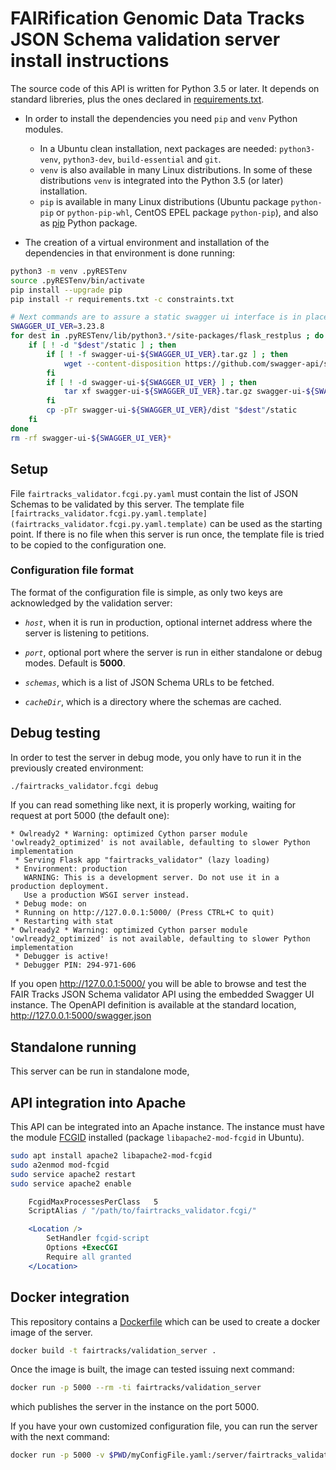 # FAIRification Genomic Data Tracks JSON Schema validation server install instructions

The source code of this API is written for Python 3.5 or later. It depends on standard libreries, plus the ones declared in [requirements.txt](requirements.txt).

* In order to install the dependencies you need `pip` and `venv` Python modules.
	- In a Ubuntu clean installation, next packages are needed: `python3-venv`, `python3-dev`, `build-essential` and `git`.
	- `venv` is also available in many Linux distributions. In some of these distributions `venv` is integrated into the Python 3.5 (or later) installation.
	- `pip` is available in many Linux distributions (Ubuntu package `python-pip` or `python-pip-whl`, CentOS EPEL package `python-pip`), and also as [pip](https://pip.pypa.io/en/stable/) Python package.

* The creation of a virtual environment and installation of the dependencies in that environment is done running:

```bash
python3 -m venv .pyRESTenv
source .pyRESTenv/bin/activate
pip install --upgrade pip
pip install -r requirements.txt -c constraints.txt

# Next commands are to assure a static swagger ui interface is in place
SWAGGER_UI_VER=3.23.8
for dest in .pyRESTenv/lib/python3.*/site-packages/flask_restplus ; do
	if [ ! -d "$dest"/static ] ; then
		if [ ! -f swagger-ui-${SWAGGER_UI_VER}.tar.gz ] ; then
			wget --content-disposition https://github.com/swagger-api/swagger-ui/archive/v${SWAGGER_UI_VER}.tar.gz
		fi
		if [ ! -d swagger-ui-${SWAGGER_UI_VER} ] ; then
			tar xf swagger-ui-${SWAGGER_UI_VER}.tar.gz swagger-ui-${SWAGGER_UI_VER}/dist
		fi
		cp -pTr swagger-ui-${SWAGGER_UI_VER}/dist "$dest"/static
	fi
done
rm -rf swagger-ui-${SWAGGER_UI_VER}*
```

## Setup

File `fairtracks_validator.fcgi.py.yaml` must contain the list of JSON Schemas to be validated by this server. The template file `[fairtracks_validator.fcgi.py.yaml.template](fairtracks_validator.fcgi.py.yaml.template)` can be used as the starting point. If there is no file when this server is run once, the template file is tried to be copied to the configuration one.

### Configuration file format

The format of the configuration file is simple, as only  two keys are acknowledged by the validation server:

* _`host`_, when it is run in production, optional internet address where the server is listening to petitions.

* _`port`_, optional port where the server is run in either standalone or debug modes. Default is **5000**.

* _`schemas`_, which is a list of JSON Schema URLs to be fetched.

* _`cacheDir`_, which is a directory where the schemas are cached.

## Debug testing

In order to test the server in debug mode, you only have to run it in the previously created environment:

```bash
./fairtracks_validator.fcgi debug
```

If you can read something like next, it is properly working, waiting for request at port 5000 (the default one):

```
* Owlready2 * Warning: optimized Cython parser module 'owlready2_optimized' is not available, defaulting to slower Python implementation
 * Serving Flask app "fairtracks_validator" (lazy loading)
 * Environment: production
   WARNING: This is a development server. Do not use it in a production deployment.
   Use a production WSGI server instead.
 * Debug mode: on
 * Running on http://127.0.0.1:5000/ (Press CTRL+C to quit)
 * Restarting with stat
* Owlready2 * Warning: optimized Cython parser module 'owlready2_optimized' is not available, defaulting to slower Python implementation
 * Debugger is active!
 * Debugger PIN: 294-971-606
```

If you open http://127.0.0.1:5000/ you will be able to browse and test the FAIR Tracks JSON Schema validator API using the embedded Swagger UI instance. The OpenAPI definition is available at the standard location, http://127.0.0.1:5000/swagger.json

## Standalone running

This server can be run in standalone mode,

## API integration into Apache

This API can be integrated into an Apache instance. The instance must have the module [FCGID](https://httpd.apache.org/mod_fcgid/) installed (package `libapache2-mod-fcgid` in Ubuntu).

```bash
sudo apt install apache2 libapache2-mod-fcgid
sudo a2enmod mod-fcgid
sudo service apache2 restart
sudo service apache2 enable
```

```apache
	FcgidMaxProcessesPerClass	5
	ScriptAlias / "/path/to/fairtracks_validator.fcgi/"

	<Location />
		SetHandler fcgid-script
		Options +ExecCGI
		Require all granted
	</Location>
```

## Docker integration

This repository contains a [Dockerfile](Dockerfile) which can be used to create a docker image of the server.

```bash
docker build -t fairtracks/validation_server .
```

Once the image is built, the image can tested issuing next command:

```bash
docker run -p 5000 --rm -ti fairtracks/validation_server
```

which publishes the server in the instance on the port 5000.

If you have your own customized configuration file, you can run the server with the next command:

```bash
docker run -p 5000 -v $PWD/myConfigFile.yaml:/server/fairtracks_validator.fcgi.py.yaml:ro --rm -ti fairtracks/validation_server
```

